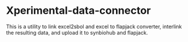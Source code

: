 # Xperimental-data-connector

This is a utility to link excel2sbol and excel to flapjack converter, interlink the resulting data, and upload it to synbiohub and flapjack.

